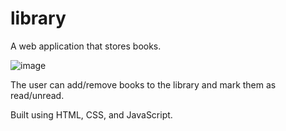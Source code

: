 # library
A web application that stores books.

![image](https://user-images.githubusercontent.com/112222609/227749252-d420c1a2-ab41-49f3-8830-4c3c8067264c.png)

The user can add/remove books to the library and mark them as read/unread.

Built using HTML, CSS, and JavaScript.

